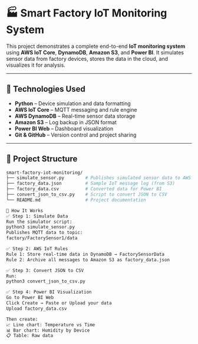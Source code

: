 # 🏭 Smart Factory IoT Monitoring System

This project demonstrates a complete end-to-end **IoT monitoring system** using **AWS IoT Core**, **DynamoDB**, **Amazon S3**, and **Power BI**. It simulates sensor data from factory devices, stores the data in the cloud, and visualizes it for analysis.

---

## 🔧 Technologies Used

- **Python** – Device simulation and data formatting
- **AWS IoT Core** – MQTT messaging and rule engine
- **AWS DynamoDB** – Real-time sensor data storage
- **Amazon S3** – Log backup in JSON format
- **Power BI Web** – Dashboard visualization
- **Git & GitHub** – Version control and project sharing

---

## 📁 Project Structure

```bash
smart-factory-iot-monitoring/
├── simulate_sensor.py        # Publishes simulated sensor data to AWS IoT
├── factory_data.json         # Sample IoT message log (from S3)
├── factory_data.csv          # Converted data for Power BI
├── convert_json_to_csv.py    # Script to convert JSON to CSV
└── README.md                 # Project documentation

🚀 How It Works
✅ Step 1: Simulate Data
Run the simulator script:
python3 simulate_sensor.py
Publishes MQTT data to topic:
factory/FactorySensor1/data

✅ Step 2: AWS IoT Rules
Rule 1: Store real-time data in DynamoDB → FactorySensorData
Rule 2: Archive all messages to Amazon S3 as factory_data.json

✅ Step 3: Convert JSON to CSV
Run:
python3 convert_json_to_csv.py

✅ Step 4: Power BI Visualization
Go to Power BI Web
Click Create → Paste or Upload your data
Upload factory_data.csv

Then create:
📈 Line chart: Temperature vs Time
📊 Bar chart: Humidity by Device
📋 Table: Raw data


